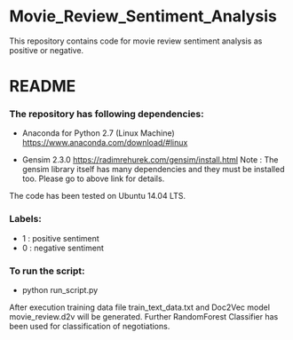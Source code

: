 # Movie_Review_Sentiment_Analysis
This repository contains code for movie review sentiment analysis as positive or negative.

# README #

### The repository has following dependencies:

* Anaconda for Python 2.7 (Linux Machine)
https://www.anaconda.com/download/#linux

* Gensim 2.3.0
https://radimrehurek.com/gensim/install.html
Note : The gensim library itself has many dependencies and they must be installed too. Please go to above link for details.

The code has been tested on Ubuntu 14.04 LTS.

### Labels:
* 1 : positive sentiment
* 0 : negative sentiment

### To run the script:
* python run_script.py

After execution training data file train_text_data.txt and Doc2Vec model movie_review.d2v will be generated. Further RandomForest Classifier has been used for classification of negotiations.

